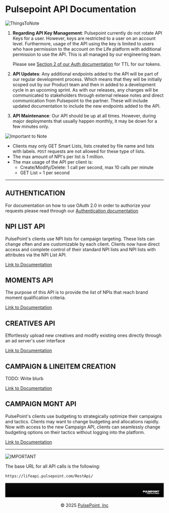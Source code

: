 # Pulsepoint API Documentation

![ThingsToNote](https://img.shields.io/badge/THINGS_TO_NOTE-blue?style=for-the-badge)

1. **Regarding API Key Management**: Pulsepoint currently do not rotate API Keys for a user. However, keys are restricted to a user on an account level. Furthermore, usage of the API using the key is limited to users who have permission to the account on the Life platform with additional permission to use the API. This is all managed by our engineering team.

   Please see [Section 2 of our Auth documentation](https://github.com/pulsepointinc/pulsepoint_api/blob/main/AUTH.md#2-the-response-will-be-json-which-includes-fields-expires_in-as-well-as-access_token-and-refresh_token) for TTL for our tokens.

2. **API Updates**: Any additional endpoints added to the API will be part of our regular development process. Which means that they will be initially scoped out by our Product team and then in added to a development cycle in an upcoming sprint. As with our releases, any changes will be communicated to stakeholders through external release notes and direct communication from Pulsepoint to the partner. These will include updated documentation to include the new endpoints added to the API.

3. **API Maintenance**: Our API should be up at all times. However, during major deployments that usually happen monthly, it may be down for a few minutes only.


![Important to Note](https://img.shields.io/badge/IMPORTANT_TO_NOTE-red?style=for-the-badge)

- Clients may only GET Smart Lists, lists created by file name and lists with labels. `POST` requests are not allowed for these type of lists.
- The max amount of NPI's per list is 1 million.
- The max usage of the API per client is:
  - Create/Modify/Delete: 1 call per second, max 10 calls per minute
  - GET List = 1 per second
 
---

## AUTHENTICATION

For documentation on how to use OAuth 2.0 in order to authorize your requests please read through our [Authentication documentation](AUTH.md)



## NPI LIST API

PulsePoint's clients use NPI lists for campaign targeting. These lists can change often and are customizable by each client. Clients now have direct access and complete control of their standard NPI lists and NPI lists with attributes via the NPI List API.

[Link to Documentation](npi/README.md)

## MOMENTS API

The purpose of this API is to provide the list of NPIs that reach brand moment qualification criteria.

[Link to Documentation](moments/README.md)

## CREATIVES API

Effortlessly upload new creatives and modify existing ones directly through an ad server's user interface

[Link to Documentation](creatives/README.md)

## CAMPAIGN & LINEITEM CREATION

TODO: Write blurb

[Link to Documentation](campaign_lineitem_creation/README.md)

## CAMPAIGN MGNT API

PulsePoint's clients use budgeting to strategically optimize their
campaigns and tactics. Clients may want to change budgeting
and allocations rapidly. Now with access to the new Campaign API,
clients can seamlessly change budgeting options on their tactics
without logging into the platform.

[Link to Documentation](campaign_mgnt/README.md)

---

![IMPORTANT](https://img.shields.io/badge/PLEASE_NOTE-661DE1?style=for-the-badge)

The base URL for all API calls is the following:

```txt
https://lifeapi.pulsepoint.com/RestApi/
```

<p align="center"><img src="https://raw.githubusercontent.com/pulsepointinc/npiapi_docs/main/misc/banner.png" /></p>
<p align="center">&copy; 2025  <a href="https://www.pulsepoint.com/" target="_blank">PulsePoint, Inc</a>
